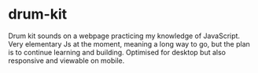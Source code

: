 # drum-kit
Drum kit sounds on a webpage practicing my knowledge of JavaScript. Very elementary Js at the moment, meaning a long way to go, but the plan is to continue learning and building. Optimised for desktop but also responsive and viewable on mobile.
